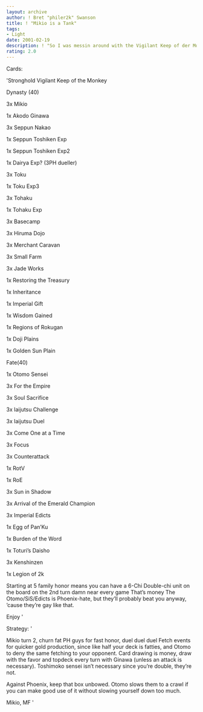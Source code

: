 ```yaml
---
layout: archive
author: ! Bret "philer2k" Swanson
title: ! "Mikio is a Tank"
tags:
- Light
date: 2001-02-19
description: ! "So I was messin around with the Vigilant Keep of der Monkey, ya know, just for kicks, and I found that Mikio is a tank."
rating: 2.0
---
```

Cards: 

'Stronghold Vigilant Keep of the Monkey


Dynasty (40)

3x Mikio

1x Akodo Ginawa

3x Seppun Nakao

1x Seppun Toshiken Exp

1x Seppun Toshiken Exp2

1x Dairya Exp? (3PH dueller)

3x Toku

1x Toku Exp3

3x Tohaku

1x Tohaku Exp


3x Basecamp

3x Hiruma Dojo

3x Merchant Caravan

3x Small Farm

3x Jade Works


1x Restoring the Treasury

1x Inheritance

1x Imperial Gift

1x Wisdom Gained

1x Regions of Rokugan


1x Doji Plains

1x Golden Sun Plain


Fate(40)

1x Otomo Sensei


3x For the Empire

3x Soul Sacrifice

3x Iaijutsu Challenge

3x Iaijutsu Duel

3x Come One at a Time

3x Focus

3x Counterattack

1x RotV

1x RoE

3x Sun in Shadow

3x Arrival of the Emerald Champion

3x Imperial Edicts

1x Egg of Pan’Ku


1x Burden of the Word

1x Toturi’s Daisho


3x Kenshinzen

1x Legion of 2k


Starting at 5 family honor means you can have a 6-Chi Double-chi unit on the board on the 2nd turn damn near every game That’s money The Otomo/SiS/Edicts is Phoenix-hate, but they’ll probably beat you anyway, ’cause they’re gay like that.


Enjoy '

Strategy: '

Mikio turn 2, churn fat PH guys for fast honor, duel duel duel Fetch events for quicker gold production, since like half your deck is fatties, and Otomo to deny the same fetching to your opponent. Card drawing is money, draw with the favor and topdeck every turn with Ginawa (unless an attack is necessary). Toshimoko sensei isn’t necessary since you’re double, they’re not.


Against Phoenix, keep that box unbowed. Otomo slows them to a crawl if you can make good use of it without slowing yourself down too much.


Mikio, MF '
